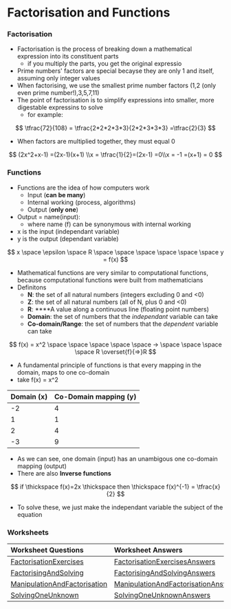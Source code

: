 # Factorisation and Functions

### Factorisation

* Factorisation is the process of breaking down a mathematical expression into its constituent parts
  * if you multiply the parts, you get the original expressio
* Prime numbers' factors are special becayse they are only 1 and itself, assuming only integer values
* When factorising, we use the smallest prime number factors \(1,2 \(only even prime number!\),3,5,7,11\)
* The point of factorisation is to simplify expressions into smaller, more digestable expressins to solve
  * for example:

$$
\tfrac{72}{108} = \tfrac{2*2*2*3*3}{2*2*3*3*3} =\tfrac{2}{3}
$$

* When factors are multiplied together, they must equal 0

$$
(2x^2+x-1) =(2x-1)(x+1) \\x = \tfrac{1}{2}=(2x-1) =0\\x = -1 =(x+1) = 0
$$

### Functions

* Functions are the idea of how computers work
  * Input \(**can be many**\)
  * Internal working \(process, algorithms\)
  * Output \(**only one**\)
* Output = name\(input\):
  * where name \(f\) can be synonymous with internal working
* x is the input \(independant variable\)
* y is the output \(dependant variable\)

$$
x \space \epsilon \space R \space \space \space \space \space \space y = f(x)
$$

* Mathematical functions are very similar to computational functions, because computational functions were built from mathematicians
* Definitons
  * **N**: the set of all natural numbers \(integers excluding 0 and &lt;0\)
  * **Z**: the set of all natural numbers \(all of N, plus 0 and &lt;0\)
  * **R**: ****A value along a continuous line \(floating point numbers\)
  * **Domain**: the set of numbers that the _independant_ variable can take
  * **Co-domain/Range**: the set of numbers that the _dependent_ variable can take

$$
f(x) = x^2 \space \space \space \space \space -> \space \space \space \space R \overset{f}{=>}R
$$

* A fundamental principle of functions is that every mapping in the domain, maps to one co-domain
* take f\(x\) = x^2

| Domain \(x\) | Co-Domain mapping \(y\) |
| :--- | :--- |
| -2 | 4 |
| 1 | 1 |
| 2 | 4 |
| -3 | 9 |

* As we can see, one domain \(input\) has an unambigous one co-domain mapping \(output\)
* There are also **Inverse functions**

$$
if \thickspace f(x)=2x \thickspace  then \thickspace f(x)^{-1} = \tfrac{x}{2}
$$

* To solve these, we just make the independant variable the subject of the equation

### Worksheets

| Worksheet Questions | Worksheet Answers | Worked Solutions |
| :--- | :--- | :--- |
| [FactorisationExercises](https://github.com/AdnanTech/maths-for-computing-worksheets/blob/master/factorisation-and-functions/FactorisationExercises.pdf) | [FactorisationExercisesAnswers](https://github.com/AdnanTech/maths-for-computing-worksheets/blob/master/factorisation-and-functions/FactorisationExercisesAnswers.pdf) | [FactorisationExercisesWorkedSolutions](https://github.com/AdnanTech/maths-for-computing-worksheets/blob/master/factorisation-and-functions/FactorisationExercisesWorkedSolutions.pdf) |
| [FactorisingAndSolving](https://github.com/AdnanTech/maths-for-computing-worksheets/blob/master/factorisation-and-functions/FactorisingAndSolving.pdf) | [FactorisingAndSolvingAnswers](https://github.com/AdnanTech/maths-for-computing-worksheets/blob/master/factorisation-and-functions/FactorisingAndSolvingAnswers.pdf) | [FactorisingAndSolvingWorkedSolutions](https://github.com/AdnanTech/maths-for-computing-worksheets/blob/master/factorisation-and-functions/FactorisingAndSolvingWorkedSolutions.pdf) |
| [ManipulationAndFactorisation](https://github.com/AdnanTech/maths-for-computing-worksheets/blob/master/factorisation-and-functions/ManipulationAndFactorisation.pdf) | [ManipulationAndFactorisationAnswers](https://github.com/AdnanTech/maths-for-computing-worksheets/blob/master/factorisation-and-functions/ManipulationAndFactorisationAnswers.pdf) | [ManipulationAndFactorisationWorkedSolutions](https://github.com/AdnanTech/maths-for-computing-worksheets/blob/master/factorisation-and-functions/ManipulationAndFactorisationWorkedSolutions.pdf) |
| [SolvingOneUnknown](https://github.com/AdnanTech/maths-for-computing-worksheets/blob/master/factorisation-and-functions/SolvingOneUnknown.pdf) | [SolvingOneUnknownAnswers](https://github.com/AdnanTech/maths-for-computing-worksheets/blob/master/factorisation-and-functions/SolvingOneUnknownSolutions.pdf) | [SolvingOneUnknownWorkedSolutions](https://github.com/AdnanTech/maths-for-computing-worksheets/blob/master/factorisation-and-functions/SolvingOneUnknownWorkedSolutions.pdf) |



